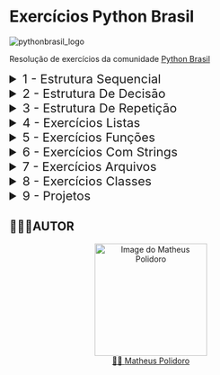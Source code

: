 # Exercícios Python Brasil 
![pythonbrasil_logo](https://github.com/MatheusLPolidoro/python_brasil/assets/89528428/7c43d52a-bf1a-4add-9b72-72962962a3f9)

Resolução de exercícios da comunidade [Python Brasil](https://wiki.python.org.br/ListaDeExercicios)

<details>
  <summary style="font-size:22px; cursor: pointer;">1 - Estrutura Sequencial</summary>

  | Enunciados   | Soluções          | Status|
  |:-------------|:------------------|:------|
  |[Ex. 01](https://github.com/MatheusLPolidoro/python_brasil/blob/main/1%20-%20EstruturaSequencial/01/exercicio.md)|[Ex. 01](https://github.com/MatheusLPolidoro/python_brasil/blob/main/1%20-%20EstruturaSequencial/01/__init__.py) | :heavy_check_mark:|
  |[Ex. 02](https://github.com/MatheusLPolidoro/python_brasil/blob/main/1%20-%20EstruturaSequencial/02/exercicio.md)|[Ex. 02](https://github.com/MatheusLPolidoro/python_brasil/blob/main/1%20-%20EstruturaSequencial/02/__init__.py) | :heavy_check_mark:|
  |[Ex. 03](https://github.com/MatheusLPolidoro/python_brasil/blob/main/1%20-%20EstruturaSequencial/03/exercicio.md)|[Ex. 03](https://github.com/MatheusLPolidoro/python_brasil/blob/main/1%20-%20EstruturaSequencial/03/__init__.py) | :heavy_check_mark:|
  |[Ex. 04](https://github.com/MatheusLPolidoro/python_brasil/blob/main/1%20-%20EstruturaSequencial/04/exercicio.md)|[Ex. 04](https://github.com/MatheusLPolidoro/python_brasil/blob/main/1%20-%20EstruturaSequencial/04/__init__.py) | :heavy_check_mark:|
  |[Ex. 05](https://github.com/MatheusLPolidoro/python_brasil/blob/main/1%20-%20EstruturaSequencial/05/exercicio.md)|[Ex. 05](https://github.com/MatheusLPolidoro/python_brasil/blob/main/1%20-%20EstruturaSequencial/05/__init__.py) | :heavy_check_mark:|
  |[Ex. 06](https://github.com/MatheusLPolidoro/python_brasil/blob/main/1%20-%20EstruturaSequencial/06/exercicio.md)|[Ex. 06](https://github.com/MatheusLPolidoro/python_brasil/blob/main/1%20-%20EstruturaSequencial/06/__init__.py) | :heavy_check_mark:|
  |[Ex. 07](https://github.com/MatheusLPolidoro/python_brasil/blob/main/1%20-%20EstruturaSequencial/07/exercicio.md)|[Ex. 07](https://github.com/MatheusLPolidoro/python_brasil/blob/main/1%20-%20EstruturaSequencial/07/__init__.py) | :heavy_check_mark:|
  |[Ex. 08](https://github.com/MatheusLPolidoro/python_brasil/blob/main/1%20-%20EstruturaSequencial/08/exercicio.md)|[Ex. 08](https://github.com/MatheusLPolidoro/python_brasil/blob/main/1%20-%20EstruturaSequencial/08/__init__.py) | :heavy_check_mark:|
  |[Ex. 09](https://github.com/MatheusLPolidoro/python_brasil/blob/main/1%20-%20EstruturaSequencial/09/exercicio.md)|[Ex. 09](https://github.com/MatheusLPolidoro/python_brasil/blob/main/1%20-%20EstruturaSequencial/09/__init__.py) | :heavy_check_mark:|
  |[Ex. 10](https://github.com/MatheusLPolidoro/python_brasil/blob/main/1%20-%20EstruturaSequencial/10/exercicio.md)|[Ex. 10](https://github.com/MatheusLPolidoro/python_brasil/blob/main/1%20-%20EstruturaSequencial/10/__init__.py) | :heavy_check_mark:| 
  |[Ex. 11](https://github.com/MatheusLPolidoro/python_brasil/blob/main/1%20-%20EstruturaSequencial/11/exercicio.md)|[Ex. 11](https://github.com/MatheusLPolidoro/python_brasil/blob/main/1%20-%20EstruturaSequencial/11/__init__.py) | :heavy_check_mark:| 
  |[Ex. 12](https://github.com/MatheusLPolidoro/python_brasil/blob/main/1%20-%20EstruturaSequencial/12/exercicio.md)|[Ex. 12](https://github.com/MatheusLPolidoro/python_brasil/blob/main/1%20-%20EstruturaSequencial/12/__init__.py) | :heavy_check_mark:| 
  |[Ex. 13](https://github.com/MatheusLPolidoro/python_brasil/blob/main/1%20-%20EstruturaSequencial/13/exercicio.md)|[Ex. 13](https://github.com/MatheusLPolidoro/python_brasil/blob/main/1%20-%20EstruturaSequencial/13/__init__.py) | :heavy_check_mark:| 
  |[Ex. 14](https://github.com/MatheusLPolidoro/python_brasil/blob/main/1%20-%20EstruturaSequencial/14/exercicio.md)|[Ex. 14](https://github.com/MatheusLPolidoro/python_brasil/blob/main/1%20-%20EstruturaSequencial/14/__init__.py) | :heavy_check_mark:| 
  |[Ex. 15](https://github.com/MatheusLPolidoro/python_brasil/blob/main/1%20-%20EstruturaSequencial/15/exercicio.md)|[Ex. 15](https://github.com/MatheusLPolidoro/python_brasil/blob/main/1%20-%20EstruturaSequencial/15/__init__.py) | :heavy_check_mark:| 
  |[Ex. 16](https://github.com/MatheusLPolidoro/python_brasil/blob/main/1%20-%20EstruturaSequencial/16/exercicio.md)|[Ex. 16](https://github.com/MatheusLPolidoro/python_brasil/blob/main/1%20-%20EstruturaSequencial/16/__init__.py) | :heavy_check_mark:| 
  |[Ex. 17](https://github.com/MatheusLPolidoro/python_brasil/blob/main/1%20-%20EstruturaSequencial/17/exercicio.md)|[Ex. 17](https://github.com/MatheusLPolidoro/python_brasil/blob/main/1%20-%20EstruturaSequencial/17/__init__.py) | :heavy_check_mark:| 
  |[Ex. 18](https://github.com/MatheusLPolidoro/python_brasil/blob/main/1%20-%20EstruturaSequencial/18/exercicio.md)|[Ex. 18](https://github.com/MatheusLPolidoro/python_brasil/blob/main/1%20-%20EstruturaSequencial/18/__init__.py) | :heavy_check_mark:| 

</details>

<details>
  <summary style="font-size:22px; cursor: pointer;">2 - Estrutura De Decisão</summary>

  
  | Enunciados   | Soluções          | Status|
  |:-------------|:------------------|:------|
  |[Ex. 01](https://github.com/MatheusLPolidoro/python_brasil/blob/main/2%20-%20EstruturaDeDecisao/01/exercicio.md)|[Ex. 01](https://github.com/MatheusLPolidoro/python_brasil/blob/main/2%20-%20EstruturaDeDecisao/01/__init__.py) | :heavy_check_mark:|
  |[Ex. 02](https://github.com/MatheusLPolidoro/python_brasil/blob/main/2%20-%20EstruturaDeDecisao/02/exercicio.md)|[Ex. 02](https://github.com/MatheusLPolidoro/python_brasil/blob/main/2%20-%20EstruturaDeDecisao/02/__init__.py) | :heavy_check_mark:|
  |[Ex. 03](https://github.com/MatheusLPolidoro/python_brasil/blob/main/2%20-%20EstruturaDeDecisao/03/exercicio.md)|[Ex. 03](https://github.com/MatheusLPolidoro/python_brasil/blob/main/2%20-%20EstruturaDeDecisao/03/__init__.py) | :heavy_check_mark:|
  |[Ex. 04](https://github.com/MatheusLPolidoro/python_brasil/blob/main/2%20-%20EstruturaDeDecisao/04/exercicio.md)|[Ex. 04](https://github.com/MatheusLPolidoro/python_brasil/blob/main/2%20-%20EstruturaDeDecisao/04/__init__.py) | :heavy_check_mark:|
  |[Ex. 05](https://github.com/MatheusLPolidoro/python_brasil/blob/main/2%20-%20EstruturaDeDecisao/05/exercicio.md)|[Ex. 05](https://github.com/MatheusLPolidoro/python_brasil/blob/main/2%20-%20EstruturaDeDecisao/05/__init__.py) | :heavy_check_mark:|
  |[Ex. 06](https://github.com/MatheusLPolidoro/python_brasil/blob/main/2%20-%20EstruturaDeDecisao/06/exercicio.md)|[Ex. 06](https://github.com/MatheusLPolidoro/python_brasil/blob/main/2%20-%20EstruturaDeDecisao/06/__init__.py) | :heavy_check_mark:|
  |[Ex. 07](https://github.com/MatheusLPolidoro/python_brasil/blob/main/2%20-%20EstruturaDeDecisao/07/exercicio.md)|[Ex. 07](https://github.com/MatheusLPolidoro/python_brasil/blob/main/2%20-%20EstruturaDeDecisao/07/__init__.py) | :heavy_check_mark:|
  |[Ex. 08](https://github.com/MatheusLPolidoro/python_brasil/blob/main/2%20-%20EstruturaDeDecisao/08/exercicio.md)|[Ex. 08](https://github.com/MatheusLPolidoro/python_brasil/blob/main/2%20-%20EstruturaDeDecisao/08/__init__.py) | :heavy_check_mark:|
  |[Ex. 09](https://github.com/MatheusLPolidoro/python_brasil/blob/main/2%20-%20EstruturaDeDecisao/09/exercicio.md)|[Ex. 09](https://github.com/MatheusLPolidoro/python_brasil/blob/main/2%20-%20EstruturaDeDecisao/09/__init__.py) | :heavy_check_mark:|
  |[Ex. 10](https://github.com/MatheusLPolidoro/python_brasil/blob/main/2%20-%20EstruturaDeDecisao/10/exercicio.md)|[Ex. 10](https://github.com/MatheusLPolidoro/python_brasil/blob/main/2%20-%20EstruturaDeDecisao/10/__init__.py) | :heavy_check_mark:| 
  |[Ex. 11](https://github.com/MatheusLPolidoro/python_brasil/blob/main/2%20-%20EstruturaDeDecisao/11/exercicio.md)|[Ex. 11](https://github.com/MatheusLPolidoro/python_brasil/blob/main/2%20-%20EstruturaDeDecisao/11/__init__.py) | :heavy_check_mark:| 
  |[Ex. 12](https://github.com/MatheusLPolidoro/python_brasil/blob/main/2%20-%20EstruturaDeDecisao/12/exercicio.md)|[Ex. 12](https://github.com/MatheusLPolidoro/python_brasil/blob/main/2%20-%20EstruturaDeDecisao/12/__init__.py) | :heavy_check_mark:| 
  |[Ex. 13](https://github.com/MatheusLPolidoro/python_brasil/blob/main/2%20-%20EstruturaDeDecisao/13/exercicio.md)|[Ex. 13](https://github.com/MatheusLPolidoro/python_brasil/blob/main/2%20-%20EstruturaDeDecisao/13/__init__.py) | | 
  |[Ex. 14](https://github.com/MatheusLPolidoro/python_brasil/blob/main/2%20-%20EstruturaDeDecisao/14/exercicio.md)|[Ex. 14](https://github.com/MatheusLPolidoro/python_brasil/blob/main/2%20-%20EstruturaDeDecisao/14/__init__.py) | | 
  |[Ex. 15](https://github.com/MatheusLPolidoro/python_brasil/blob/main/2%20-%20EstruturaDeDecisao/15/exercicio.md)|[Ex. 15](https://github.com/MatheusLPolidoro/python_brasil/blob/main/2%20-%20EstruturaDeDecisao/15/__init__.py) | | 
  |[Ex. 16](https://github.com/MatheusLPolidoro/python_brasil/blob/main/2%20-%20EstruturaDeDecisao/16/exercicio.md)|[Ex. 16](https://github.com/MatheusLPolidoro/python_brasil/blob/main/2%20-%20EstruturaDeDecisao/16/__init__.py) | | 
  |[Ex. 17](https://github.com/MatheusLPolidoro/python_brasil/blob/main/2%20-%20EstruturaDeDecisao/17/exercicio.md)|[Ex. 17](https://github.com/MatheusLPolidoro/python_brasil/blob/main/2%20-%20EstruturaDeDecisao/17/__init__.py) | | 
  |[Ex. 18](https://github.com/MatheusLPolidoro/python_brasil/blob/main/2%20-%20EstruturaDeDecisao/18/exercicio.md)|[Ex. 18](https://github.com/MatheusLPolidoro/python_brasil/blob/main/2%20-%20EstruturaDeDecisao/18/__init__.py) | | 
  |[Ex. 19](https://github.com/MatheusLPolidoro/python_brasil/blob/main/2%20-%20EstruturaDeDecisao/19/exercicio.md)|[Ex. 19](https://github.com/MatheusLPolidoro/python_brasil/blob/main/2%20-%20EstruturaDeDecisao/19/__init__.py) | | 
  |[Ex. 20](https://github.com/MatheusLPolidoro/python_brasil/blob/main/2%20-%20EstruturaDeDecisao/20/exercicio.md)|[Ex. 20](https://github.com/MatheusLPolidoro/python_brasil/blob/main/2%20-%20EstruturaDeDecisao/20/__init__.py) | | 
  |[Ex. 21](https://github.com/MatheusLPolidoro/python_brasil/blob/main/2%20-%20EstruturaDeDecisao/21/exercicio.md)|[Ex. 21](https://github.com/MatheusLPolidoro/python_brasil/blob/main/2%20-%20EstruturaDeDecisao/21/__init__.py) | | 
  |[Ex. 22](https://github.com/MatheusLPolidoro/python_brasil/blob/main/2%20-%20EstruturaDeDecisao/22/exercicio.md)|[Ex. 22](https://github.com/MatheusLPolidoro/python_brasil/blob/main/2%20-%20EstruturaDeDecisao/22/__init__.py) | | 
  |[Ex. 23](https://github.com/MatheusLPolidoro/python_brasil/blob/main/2%20-%20EstruturaDeDecisao/23/exercicio.md)|[Ex. 23](https://github.com/MatheusLPolidoro/python_brasil/blob/main/2%20-%20EstruturaDeDecisao/23/__init__.py) | | 
  |[Ex. 24](https://github.com/MatheusLPolidoro/python_brasil/blob/main/2%20-%20EstruturaDeDecisao/24/exercicio.md)|[Ex. 24](https://github.com/MatheusLPolidoro/python_brasil/blob/main/2%20-%20EstruturaDeDecisao/24/__init__.py) | | 
  |[Ex. 25](https://github.com/MatheusLPolidoro/python_brasil/blob/main/2%20-%20EstruturaDeDecisao/25/exercicio.md)|[Ex. 25](https://github.com/MatheusLPolidoro/python_brasil/blob/main/2%20-%20EstruturaDeDecisao/25/__init__.py) | | 
  |[Ex. 26](https://github.com/MatheusLPolidoro/python_brasil/blob/main/2%20-%20EstruturaDeDecisao/26/exercicio.md)|[Ex. 26](https://github.com/MatheusLPolidoro/python_brasil/blob/main/2%20-%20EstruturaDeDecisao/26/__init__.py) | | 
  |[Ex. 27](https://github.com/MatheusLPolidoro/python_brasil/blob/main/2%20-%20EstruturaDeDecisao/27/exercicio.md)|[Ex. 27](https://github.com/MatheusLPolidoro/python_brasil/blob/main/2%20-%20EstruturaDeDecisao/27/__init__.py) | | 
  |[Ex. 28](https://github.com/MatheusLPolidoro/python_brasil/blob/main/2%20-%20EstruturaDeDecisao/28/exercicio.md)|[Ex. 28](https://github.com/MatheusLPolidoro/python_brasil/blob/main/2%20-%20EstruturaDeDecisao/28/__init__.py) | | 

</details>

<details>
  <summary style="font-size:22px; cursor: pointer;">3 - Estrutura De Repetição</summary>

  
  | Enunciados   | Soluções          | Status|
  |:-------------|:------------------|:------|
  |[Ex. 01](https://github.com/MatheusLPolidoro/python_brasil/blob/main/3%20-%20EstruturaDeRepeticao/01/exercicio.md)|[Ex. 01](https://github.com/MatheusLPolidoro/python_brasil/blob/main/3%20-%20EstruturaDeRepeticao/01/__init__.py) | |
  |[Ex. 02](https://github.com/MatheusLPolidoro/python_brasil/blob/main/3%20-%20EstruturaDeRepeticao/02/exercicio.md)|[Ex. 02](https://github.com/MatheusLPolidoro/python_brasil/blob/main/3%20-%20EstruturaDeRepeticao/02/__init__.py) | |
  |[Ex. 03](https://github.com/MatheusLPolidoro/python_brasil/blob/main/3%20-%20EstruturaDeRepeticao/03/exercicio.md)|[Ex. 03](https://github.com/MatheusLPolidoro/python_brasil/blob/main/3%20-%20EstruturaDeRepeticao/03/__init__.py) | |
  |[Ex. 04](https://github.com/MatheusLPolidoro/python_brasil/blob/main/3%20-%20EstruturaDeRepeticao/04/exercicio.md)|[Ex. 04](https://github.com/MatheusLPolidoro/python_brasil/blob/main/3%20-%20EstruturaDeRepeticao/04/__init__.py) | |
  |[Ex. 05](https://github.com/MatheusLPolidoro/python_brasil/blob/main/3%20-%20EstruturaDeRepeticao/05/exercicio.md)|[Ex. 05](https://github.com/MatheusLPolidoro/python_brasil/blob/main/3%20-%20EstruturaDeRepeticao/05/__init__.py) | |
  |[Ex. 06](https://github.com/MatheusLPolidoro/python_brasil/blob/main/3%20-%20EstruturaDeRepeticao/06/exercicio.md)|[Ex. 06](https://github.com/MatheusLPolidoro/python_brasil/blob/main/3%20-%20EstruturaDeRepeticao/06/__init__.py) | |
  |[Ex. 07](https://github.com/MatheusLPolidoro/python_brasil/blob/main/3%20-%20EstruturaDeRepeticao/07/exercicio.md)|[Ex. 07](https://github.com/MatheusLPolidoro/python_brasil/blob/main/3%20-%20EstruturaDeRepeticao/07/__init__.py) | |
  |[Ex. 08](https://github.com/MatheusLPolidoro/python_brasil/blob/main/3%20-%20EstruturaDeRepeticao/08/exercicio.md)|[Ex. 08](https://github.com/MatheusLPolidoro/python_brasil/blob/main/3%20-%20EstruturaDeRepeticao/08/__init__.py) | |
  |[Ex. 09](https://github.com/MatheusLPolidoro/python_brasil/blob/main/3%20-%20EstruturaDeRepeticao/09/exercicio.md)|[Ex. 09](https://github.com/MatheusLPolidoro/python_brasil/blob/main/3%20-%20EstruturaDeRepeticao/09/__init__.py) | |
  |[Ex. 10](https://github.com/MatheusLPolidoro/python_brasil/blob/main/3%20-%20EstruturaDeRepeticao/10/exercicio.md)|[Ex. 10](https://github.com/MatheusLPolidoro/python_brasil/blob/main/3%20-%20EstruturaDeRepeticao/10/__init__.py) | | 
  |[Ex. 11](https://github.com/MatheusLPolidoro/python_brasil/blob/main/3%20-%20EstruturaDeRepeticao/11/exercicio.md)|[Ex. 11](https://github.com/MatheusLPolidoro/python_brasil/blob/main/3%20-%20EstruturaDeRepeticao/11/__init__.py) | | 
  |[Ex. 12](https://github.com/MatheusLPolidoro/python_brasil/blob/main/3%20-%20EstruturaDeRepeticao/12/exercicio.md)|[Ex. 12](https://github.com/MatheusLPolidoro/python_brasil/blob/main/3%20-%20EstruturaDeRepeticao/12/__init__.py) | | 
  |[Ex. 13](https://github.com/MatheusLPolidoro/python_brasil/blob/main/3%20-%20EstruturaDeRepeticao/13/exercicio.md)|[Ex. 13](https://github.com/MatheusLPolidoro/python_brasil/blob/main/3%20-%20EstruturaDeRepeticao/13/__init__.py) | | 
  |[Ex. 14](https://github.com/MatheusLPolidoro/python_brasil/blob/main/3%20-%20EstruturaDeRepeticao/14/exercicio.md)|[Ex. 14](https://github.com/MatheusLPolidoro/python_brasil/blob/main/3%20-%20EstruturaDeRepeticao/14/__init__.py) | | 
  |[Ex. 15](https://github.com/MatheusLPolidoro/python_brasil/blob/main/3%20-%20EstruturaDeRepeticao/15/exercicio.md)|[Ex. 15](https://github.com/MatheusLPolidoro/python_brasil/blob/main/3%20-%20EstruturaDeRepeticao/15/__init__.py) | | 
  |[Ex. 16](https://github.com/MatheusLPolidoro/python_brasil/blob/main/3%20-%20EstruturaDeRepeticao/16/exercicio.md)|[Ex. 16](https://github.com/MatheusLPolidoro/python_brasil/blob/main/3%20-%20EstruturaDeRepeticao/16/__init__.py) | | 
  |[Ex. 17](https://github.com/MatheusLPolidoro/python_brasil/blob/main/3%20-%20EstruturaDeRepeticao/17/exercicio.md)|[Ex. 17](https://github.com/MatheusLPolidoro/python_brasil/blob/main/3%20-%20EstruturaDeRepeticao/17/__init__.py) | | 
  |[Ex. 18](https://github.com/MatheusLPolidoro/python_brasil/blob/main/3%20-%20EstruturaDeRepeticao/18/exercicio.md)|[Ex. 18](https://github.com/MatheusLPolidoro/python_brasil/blob/main/3%20-%20EstruturaDeRepeticao/18/__init__.py) | | 
  |[Ex. 19](https://github.com/MatheusLPolidoro/python_brasil/blob/main/3%20-%20EstruturaDeRepeticao/19/exercicio.md)|[Ex. 19](https://github.com/MatheusLPolidoro/python_brasil/blob/main/3%20-%20EstruturaDeRepeticao/19/__init__.py) | | 
  |[Ex. 20](https://github.com/MatheusLPolidoro/python_brasil/blob/main/3%20-%20EstruturaDeRepeticao/20/exercicio.md)|[Ex. 20](https://github.com/MatheusLPolidoro/python_brasil/blob/main/3%20-%20EstruturaDeRepeticao/20/__init__.py) | | 
  |[Ex. 21](https://github.com/MatheusLPolidoro/python_brasil/blob/main/3%20-%20EstruturaDeRepeticao/21/exercicio.md)|[Ex. 21](https://github.com/MatheusLPolidoro/python_brasil/blob/main/3%20-%20EstruturaDeRepeticao/21/__init__.py) | | 
  |[Ex. 22](https://github.com/MatheusLPolidoro/python_brasil/blob/main/3%20-%20EstruturaDeRepeticao/22/exercicio.md)|[Ex. 22](https://github.com/MatheusLPolidoro/python_brasil/blob/main/3%20-%20EstruturaDeRepeticao/22/__init__.py) | | 
  |[Ex. 23](https://github.com/MatheusLPolidoro/python_brasil/blob/main/3%20-%20EstruturaDeRepeticao/23/exercicio.md)|[Ex. 23](https://github.com/MatheusLPolidoro/python_brasil/blob/main/3%20-%20EstruturaDeRepeticao/23/__init__.py) | | 
  |[Ex. 24](https://github.com/MatheusLPolidoro/python_brasil/blob/main/3%20-%20EstruturaDeRepeticao/24/exercicio.md)|[Ex. 24](https://github.com/MatheusLPolidoro/python_brasil/blob/main/3%20-%20EstruturaDeRepeticao/24/__init__.py) | | 
  |[Ex. 25](https://github.com/MatheusLPolidoro/python_brasil/blob/main/3%20-%20EstruturaDeRepeticao/25/exercicio.md)|[Ex. 25](https://github.com/MatheusLPolidoro/python_brasil/blob/main/3%20-%20EstruturaDeRepeticao/25/__init__.py) | | 
  |[Ex. 26](https://github.com/MatheusLPolidoro/python_brasil/blob/main/3%20-%20EstruturaDeRepeticao/26/exercicio.md)|[Ex. 26](https://github.com/MatheusLPolidoro/python_brasil/blob/main/3%20-%20EstruturaDeRepeticao/26/__init__.py) | | 
  |[Ex. 27](https://github.com/MatheusLPolidoro/python_brasil/blob/main/3%20-%20EstruturaDeRepeticao/27/exercicio.md)|[Ex. 27](https://github.com/MatheusLPolidoro/python_brasil/blob/main/3%20-%20EstruturaDeRepeticao/27/__init__.py) | | 
  |[Ex. 28](https://github.com/MatheusLPolidoro/python_brasil/blob/main/3%20-%20EstruturaDeRepeticao/28/exercicio.md)|[Ex. 28](https://github.com/MatheusLPolidoro/python_brasil/blob/main/3%20-%20EstruturaDeRepeticao/28/__init__.py) | | 
  |[Ex. 30](https://github.com/MatheusLPolidoro/python_brasil/blob/main/3%20-%20EstruturaDeRepeticao/30/exercicio.md)|[Ex. 30](https://github.com/MatheusLPolidoro/python_brasil/blob/main/3%20-%20EstruturaDeRepeticao/30/__init__.py) | | 
  |[Ex. 31](https://github.com/MatheusLPolidoro/python_brasil/blob/main/3%20-%20EstruturaDeRepeticao/31/exercicio.md)|[Ex. 31](https://github.com/MatheusLPolidoro/python_brasil/blob/main/3%20-%20EstruturaDeRepeticao/31/__init__.py) | | 
  |[Ex. 32](https://github.com/MatheusLPolidoro/python_brasil/blob/main/3%20-%20EstruturaDeRepeticao/32/exercicio.md)|[Ex. 32](https://github.com/MatheusLPolidoro/python_brasil/blob/main/3%20-%20EstruturaDeRepeticao/32/__init__.py) | |
  |[Ex. 33](https://github.com/MatheusLPolidoro/python_brasil/blob/main/3%20-%20EstruturaDeRepeticao/33/exercicio.md)|[Ex. 33](https://github.com/MatheusLPolidoro/python_brasil/blob/main/3%20-%20EstruturaDeRepeticao/33/__init__.py) | |
  |[Ex. 34](https://github.com/MatheusLPolidoro/python_brasil/blob/main/3%20-%20EstruturaDeRepeticao/34/exercicio.md)|[Ex. 34](https://github.com/MatheusLPolidoro/python_brasil/blob/main/3%20-%20EstruturaDeRepeticao/34/__init__.py) | |
  |[Ex. 35](https://github.com/MatheusLPolidoro/python_brasil/blob/main/3%20-%20EstruturaDeRepeticao/35/exercicio.md)|[Ex. 35](https://github.com/MatheusLPolidoro/python_brasil/blob/main/3%20-%20EstruturaDeRepeticao/35/__init__.py) | |
  |[Ex. 36](https://github.com/MatheusLPolidoro/python_brasil/blob/main/3%20-%20EstruturaDeRepeticao/36/exercicio.md)|[Ex. 36](https://github.com/MatheusLPolidoro/python_brasil/blob/main/3%20-%20EstruturaDeRepeticao/36/__init__.py) | |
  |[Ex. 37](https://github.com/MatheusLPolidoro/python_brasil/blob/main/3%20-%20EstruturaDeRepeticao/37/exercicio.md)|[Ex. 37](https://github.com/MatheusLPolidoro/python_brasil/blob/main/3%20-%20EstruturaDeRepeticao/37/__init__.py) | |
  |[Ex. 38](https://github.com/MatheusLPolidoro/python_brasil/blob/main/3%20-%20EstruturaDeRepeticao/38/exercicio.md)|[Ex. 38](https://github.com/MatheusLPolidoro/python_brasil/blob/main/3%20-%20EstruturaDeRepeticao/38/__init__.py) | |
  |[Ex. 39](https://github.com/MatheusLPolidoro/python_brasil/blob/main/3%20-%20EstruturaDeRepeticao/39/exercicio.md)|[Ex. 39](https://github.com/MatheusLPolidoro/python_brasil/blob/main/3%20-%20EstruturaDeRepeticao/39/__init__.py) | |
  |[Ex. 40](https://github.com/MatheusLPolidoro/python_brasil/blob/main/3%20-%20EstruturaDeRepeticao/40/exercicio.md)|[Ex. 40](https://github.com/MatheusLPolidoro/python_brasil/blob/main/3%20-%20EstruturaDeRepeticao/40/__init__.py) | | 
  |[Ex. 41](https://github.com/MatheusLPolidoro/python_brasil/blob/main/3%20-%20EstruturaDeRepeticao/41/exercicio.md)|[Ex. 41](https://github.com/MatheusLPolidoro/python_brasil/blob/main/3%20-%20EstruturaDeRepeticao/41/__init__.py) | | 
  |[Ex. 42](https://github.com/MatheusLPolidoro/python_brasil/blob/main/3%20-%20EstruturaDeRepeticao/42/exercicio.md)|[Ex. 42](https://github.com/MatheusLPolidoro/python_brasil/blob/main/3%20-%20EstruturaDeRepeticao/42/__init__.py) | | 
  |[Ex. 44](https://github.com/MatheusLPolidoro/python_brasil/blob/main/3%20-%20EstruturaDeRepeticao/44/exercicio.md)|[Ex. 44](https://github.com/MatheusLPolidoro/python_brasil/blob/main/3%20-%20EstruturaDeRepeticao/44/__init__.py) | | 
  |[Ex. 45](https://github.com/MatheusLPolidoro/python_brasil/blob/main/3%20-%20EstruturaDeRepeticao/45/exercicio.md)|[Ex. 45](https://github.com/MatheusLPolidoro/python_brasil/blob/main/3%20-%20EstruturaDeRepeticao/45/__init__.py) | | 
  |[Ex. 46](https://github.com/MatheusLPolidoro/python_brasil/blob/main/3%20-%20EstruturaDeRepeticao/46/exercicio.md)|[Ex. 46](https://github.com/MatheusLPolidoro/python_brasil/blob/main/3%20-%20EstruturaDeRepeticao/46/__init__.py) | | 
  |[Ex. 47](https://github.com/MatheusLPolidoro/python_brasil/blob/main/3%20-%20EstruturaDeRepeticao/47/exercicio.md)|[Ex. 47](https://github.com/MatheusLPolidoro/python_brasil/blob/main/3%20-%20EstruturaDeRepeticao/47/__init__.py) | | 
  |[Ex. 48](https://github.com/MatheusLPolidoro/python_brasil/blob/main/3%20-%20EstruturaDeRepeticao/48/exercicio.md)|[Ex. 48](https://github.com/MatheusLPolidoro/python_brasil/blob/main/3%20-%20EstruturaDeRepeticao/48/__init__.py) | | 
  |[Ex. 49](https://github.com/MatheusLPolidoro/python_brasil/blob/main/3%20-%20EstruturaDeRepeticao/49/exercicio.md)|[Ex. 49](https://github.com/MatheusLPolidoro/python_brasil/blob/main/3%20-%20EstruturaDeRepeticao/49/__init__.py) | | 
  |[Ex. 50](https://github.com/MatheusLPolidoro/python_brasil/blob/main/3%20-%20EstruturaDeRepeticao/50/exercicio.md)|[Ex. 50](https://github.com/MatheusLPolidoro/python_brasil/blob/main/3%20-%20EstruturaDeRepeticao/50/__init__.py) | | 
  |[Ex. 51](https://github.com/MatheusLPolidoro/python_brasil/blob/main/3%20-%20EstruturaDeRepeticao/51/exercicio.md)|[Ex. 51](https://github.com/MatheusLPolidoro/python_brasil/blob/main/3%20-%20EstruturaDeRepeticao/51/__init__.py) | | 
</details>


<details>
  <summary style="font-size:22px; cursor: pointer;">4 - Exercícios Listas</summary>

  
  | Enunciados   | Soluções          | Status|
  |:-------------|:------------------|:------|
  |[Ex. 01](https://github.com/MatheusLPolidoro/python_brasil/blob/main/4%20-%20ExerciciosListas/01/exercicio.md)|[Ex. 01](https://github.com/MatheusLPolidoro/python_brasil/blob/main/4%20-%20ExerciciosListas/01/__init__.py) | |
  |[Ex. 02](https://github.com/MatheusLPolidoro/python_brasil/blob/main/4%20-%20ExerciciosListas/02/exercicio.md)|[Ex. 02](https://github.com/MatheusLPolidoro/python_brasil/blob/main/4%20-%20ExerciciosListas/02/__init__.py) | |
  |[Ex. 03](https://github.com/MatheusLPolidoro/python_brasil/blob/main/4%20-%20ExerciciosListas/03/exercicio.md)|[Ex. 03](https://github.com/MatheusLPolidoro/python_brasil/blob/main/4%20-%20ExerciciosListas/03/__init__.py) | |
  |[Ex. 04](https://github.com/MatheusLPolidoro/python_brasil/blob/main/4%20-%20ExerciciosListas/04/exercicio.md)|[Ex. 04](https://github.com/MatheusLPolidoro/python_brasil/blob/main/4%20-%20ExerciciosListas/04/__init__.py) | |
  |[Ex. 05](https://github.com/MatheusLPolidoro/python_brasil/blob/main/4%20-%20ExerciciosListas/05/exercicio.md)|[Ex. 05](https://github.com/MatheusLPolidoro/python_brasil/blob/main/4%20-%20ExerciciosListas/05/__init__.py) | |
  |[Ex. 06](https://github.com/MatheusLPolidoro/python_brasil/blob/main/4%20-%20ExerciciosListas/06/exercicio.md)|[Ex. 06](https://github.com/MatheusLPolidoro/python_brasil/blob/main/4%20-%20ExerciciosListas/06/__init__.py) | |
  |[Ex. 07](https://github.com/MatheusLPolidoro/python_brasil/blob/main/4%20-%20ExerciciosListas/07/exercicio.md)|[Ex. 07](https://github.com/MatheusLPolidoro/python_brasil/blob/main/4%20-%20ExerciciosListas/07/__init__.py) | |
  |[Ex. 08](https://github.com/MatheusLPolidoro/python_brasil/blob/main/4%20-%20ExerciciosListas/08/exercicio.md)|[Ex. 08](https://github.com/MatheusLPolidoro/python_brasil/blob/main/4%20-%20ExerciciosListas/08/__init__.py) | |
  |[Ex. 09](https://github.com/MatheusLPolidoro/python_brasil/blob/main/4%20-%20ExerciciosListas/09/exercicio.md)|[Ex. 09](https://github.com/MatheusLPolidoro/python_brasil/blob/main/4%20-%20ExerciciosListas/09/__init__.py) | |
  |[Ex. 10](https://github.com/MatheusLPolidoro/python_brasil/blob/main/4%20-%20ExerciciosListas/10/exercicio.md)|[Ex. 10](https://github.com/MatheusLPolidoro/python_brasil/blob/main/4%20-%20ExerciciosListas/10/__init__.py) | | 
  |[Ex. 11](https://github.com/MatheusLPolidoro/python_brasil/blob/main/4%20-%20ExerciciosListas/11/exercicio.md)|[Ex. 11](https://github.com/MatheusLPolidoro/python_brasil/blob/main/4%20-%20ExerciciosListas/11/__init__.py) | | 
  |[Ex. 12](https://github.com/MatheusLPolidoro/python_brasil/blob/main/4%20-%20ExerciciosListas/12/exercicio.md)|[Ex. 12](https://github.com/MatheusLPolidoro/python_brasil/blob/main/4%20-%20ExerciciosListas/12/__init__.py) | | 
  |[Ex. 13](https://github.com/MatheusLPolidoro/python_brasil/blob/main/4%20-%20ExerciciosListas/13/exercicio.md)|[Ex. 13](https://github.com/MatheusLPolidoro/python_brasil/blob/main/4%20-%20ExerciciosListas/13/__init__.py) | | 
  |[Ex. 14](https://github.com/MatheusLPolidoro/python_brasil/blob/main/4%20-%20ExerciciosListas/14/exercicio.md)|[Ex. 14](https://github.com/MatheusLPolidoro/python_brasil/blob/main/4%20-%20ExerciciosListas/14/__init__.py) | | 
  |[Ex. 15](https://github.com/MatheusLPolidoro/python_brasil/blob/main/4%20-%20ExerciciosListas/15/exercicio.md)|[Ex. 15](https://github.com/MatheusLPolidoro/python_brasil/blob/main/4%20-%20ExerciciosListas/15/__init__.py) | | 
  |[Ex. 16](https://github.com/MatheusLPolidoro/python_brasil/blob/main/4%20-%20ExerciciosListas/16/exercicio.md)|[Ex. 16](https://github.com/MatheusLPolidoro/python_brasil/blob/main/4%20-%20ExerciciosListas/16/__init__.py) | | 
  |[Ex. 17](https://github.com/MatheusLPolidoro/python_brasil/blob/main/4%20-%20ExerciciosListas/17/exercicio.md)|[Ex. 17](https://github.com/MatheusLPolidoro/python_brasil/blob/main/4%20-%20ExerciciosListas/17/__init__.py) | | 
  |[Ex. 18](https://github.com/MatheusLPolidoro/python_brasil/blob/main/4%20-%20ExerciciosListas/18/exercicio.md)|[Ex. 18](https://github.com/MatheusLPolidoro/python_brasil/blob/main/4%20-%20ExerciciosListas/18/__init__.py) | | 
  |[Ex. 19](https://github.com/MatheusLPolidoro/python_brasil/blob/main/4%20-%20ExerciciosListas/19/exercicio.md)|[Ex. 19](https://github.com/MatheusLPolidoro/python_brasil/blob/main/4%20-%20ExerciciosListas/19/__init__.py) | | 
  |[Ex. 20](https://github.com/MatheusLPolidoro/python_brasil/blob/main/4%20-%20ExerciciosListas/20/exercicio.md)|[Ex. 20](https://github.com/MatheusLPolidoro/python_brasil/blob/main/4%20-%20ExerciciosListas/20/__init__.py) | | 
  |[Ex. 21](https://github.com/MatheusLPolidoro/python_brasil/blob/main/4%20-%20ExerciciosListas/21/exercicio.md)|[Ex. 21](https://github.com/MatheusLPolidoro/python_brasil/blob/main/4%20-%20ExerciciosListas/21/__init__.py) | | 
  |[Ex. 22](https://github.com/MatheusLPolidoro/python_brasil/blob/main/4%20-%20ExerciciosListas/22/exercicio.md)|[Ex. 22](https://github.com/MatheusLPolidoro/python_brasil/blob/main/4%20-%20ExerciciosListas/22/__init__.py) | | 
  |[Ex. 23](https://github.com/MatheusLPolidoro/python_brasil/blob/main/4%20-%20ExerciciosListas/23/exercicio.md)|[Ex. 23](https://github.com/MatheusLPolidoro/python_brasil/blob/main/4%20-%20ExerciciosListas/23/__init__.py) | | 
  |[Ex. 24](https://github.com/MatheusLPolidoro/python_brasil/blob/main/4%20-%20ExerciciosListas/24/exercicio.md)|[Ex. 24](https://github.com/MatheusLPolidoro/python_brasil/blob/main/4%20-%20ExerciciosListas/24/__init__.py) | | 
</details>

<details>
  <summary style="font-size:22px; cursor: pointer;">5 - Exercícios Funções</summary>

  
  | Enunciados   | Soluções          | Status|
  |:-------------|:------------------|:------|
  |[Ex. 01](https://github.com/MatheusLPolidoro/python_brasil/blob/main/5%20-%20ExerciciosFuncoes/01/exercicio.md)|[Ex. 01](https://github.com/MatheusLPolidoro/python_brasil/blob/main/5%20-%20ExerciciosFuncoes/01/__init__.py) | |
  |[Ex. 02](https://github.com/MatheusLPolidoro/python_brasil/blob/main/5%20-%20ExerciciosFuncoes/02/exercicio.md)|[Ex. 02](https://github.com/MatheusLPolidoro/python_brasil/blob/main/5%20-%20ExerciciosFuncoes/02/__init__.py) | |
  |[Ex. 03](https://github.com/MatheusLPolidoro/python_brasil/blob/main/5%20-%20ExerciciosFuncoes/03/exercicio.md)|[Ex. 03](https://github.com/MatheusLPolidoro/python_brasil/blob/main/5%20-%20ExerciciosFuncoes/03/__init__.py) | |
  |[Ex. 04](https://github.com/MatheusLPolidoro/python_brasil/blob/main/5%20-%20ExerciciosFuncoes/04/exercicio.md)|[Ex. 04](https://github.com/MatheusLPolidoro/python_brasil/blob/main/5%20-%20ExerciciosFuncoes/04/__init__.py) | |
  |[Ex. 05](https://github.com/MatheusLPolidoro/python_brasil/blob/main/5%20-%20ExerciciosFuncoes/05/exercicio.md)|[Ex. 05](https://github.com/MatheusLPolidoro/python_brasil/blob/main/5%20-%20ExerciciosFuncoes/05/__init__.py) | |
  |[Ex. 06](https://github.com/MatheusLPolidoro/python_brasil/blob/main/5%20-%20ExerciciosFuncoes/06/exercicio.md)|[Ex. 06](https://github.com/MatheusLPolidoro/python_brasil/blob/main/5%20-%20ExerciciosFuncoes/06/__init__.py) | |
  |[Ex. 07](https://github.com/MatheusLPolidoro/python_brasil/blob/main/5%20-%20ExerciciosFuncoes/07/exercicio.md)|[Ex. 07](https://github.com/MatheusLPolidoro/python_brasil/blob/main/5%20-%20ExerciciosFuncoes/07/__init__.py) | |
  |[Ex. 08](https://github.com/MatheusLPolidoro/python_brasil/blob/main/5%20-%20ExerciciosFuncoes/08/exercicio.md)|[Ex. 08](https://github.com/MatheusLPolidoro/python_brasil/blob/main/5%20-%20ExerciciosFuncoes/08/__init__.py) | |
  |[Ex. 09](https://github.com/MatheusLPolidoro/python_brasil/blob/main/5%20-%20ExerciciosFuncoes/09/exercicio.md)|[Ex. 09](https://github.com/MatheusLPolidoro/python_brasil/blob/main/5%20-%20ExerciciosFuncoes/09/__init__.py) | |
  |[Ex. 10](https://github.com/MatheusLPolidoro/python_brasil/blob/main/5%20-%20ExerciciosFuncoes/10/exercicio.md)|[Ex. 10](https://github.com/MatheusLPolidoro/python_brasil/blob/main/5%20-%20ExerciciosFuncoes/10/__init__.py) | | 
  |[Ex. 11](https://github.com/MatheusLPolidoro/python_brasil/blob/main/5%20-%20ExerciciosFuncoes/11/exercicio.md)|[Ex. 11](https://github.com/MatheusLPolidoro/python_brasil/blob/main/5%20-%20ExerciciosFuncoes/11/__init__.py) | | 
  |[Ex. 12](https://github.com/MatheusLPolidoro/python_brasil/blob/main/5%20-%20ExerciciosFuncoes/12/exercicio.md)|[Ex. 12](https://github.com/MatheusLPolidoro/python_brasil/blob/main/5%20-%20ExerciciosFuncoes/12/__init__.py) | | 
  |[Ex. 13](https://github.com/MatheusLPolidoro/python_brasil/blob/main/5%20-%20ExerciciosFuncoes/13/exercicio.md)|[Ex. 13](https://github.com/MatheusLPolidoro/python_brasil/blob/main/5%20-%20ExerciciosFuncoes/13/__init__.py) | | 
  |[Ex. 14](https://github.com/MatheusLPolidoro/python_brasil/blob/main/5%20-%20ExerciciosFuncoes/14/exercicio.md)|[Ex. 14](https://github.com/MatheusLPolidoro/python_brasil/blob/main/5%20-%20ExerciciosFuncoes/14/__init__.py) | | 
</details>

<details>
  <summary style="font-size:22px; cursor: pointer;">6 - Exercícios Com Strings</summary>

  
  | Enunciados   | Soluções          | Status|
  |:-------------|:------------------|:------|
  |[Ex. 01](https://github.com/MatheusLPolidoro/python_brasil/blob/main/6%20-%20ExerciciosComStrings/01/exercicio.md)|[Ex. 01](https://github.com/MatheusLPolidoro/python_brasil/blob/main/6%20-%20ExerciciosComStrings/01/__init__.py) | |
  |[Ex. 02](https://github.com/MatheusLPolidoro/python_brasil/blob/main/6%20-%20ExerciciosComStrings/02/exercicio.md)|[Ex. 02](https://github.com/MatheusLPolidoro/python_brasil/blob/main/6%20-%20ExerciciosComStrings/02/__init__.py) | |
  |[Ex. 03](https://github.com/MatheusLPolidoro/python_brasil/blob/main/6%20-%20ExerciciosComStrings/03/exercicio.md)|[Ex. 03](https://github.com/MatheusLPolidoro/python_brasil/blob/main/6%20-%20ExerciciosComStrings/03/__init__.py) | |
  |[Ex. 04](https://github.com/MatheusLPolidoro/python_brasil/blob/main/6%20-%20ExerciciosComStrings/04/exercicio.md)|[Ex. 04](https://github.com/MatheusLPolidoro/python_brasil/blob/main/6%20-%20ExerciciosComStrings/04/__init__.py) | |
  |[Ex. 05](https://github.com/MatheusLPolidoro/python_brasil/blob/main/6%20-%20ExerciciosComStrings/05/exercicio.md)|[Ex. 05](https://github.com/MatheusLPolidoro/python_brasil/blob/main/6%20-%20ExerciciosComStrings/05/__init__.py) | |
  |[Ex. 06](https://github.com/MatheusLPolidoro/python_brasil/blob/main/6%20-%20ExerciciosComStrings/06/exercicio.md)|[Ex. 06](https://github.com/MatheusLPolidoro/python_brasil/blob/main/6%20-%20ExerciciosComStrings/06/__init__.py) | |
  |[Ex. 07](https://github.com/MatheusLPolidoro/python_brasil/blob/main/6%20-%20ExerciciosComStrings/07/exercicio.md)|[Ex. 07](https://github.com/MatheusLPolidoro/python_brasil/blob/main/6%20-%20ExerciciosComStrings/07/__init__.py) | |
  |[Ex. 08](https://github.com/MatheusLPolidoro/python_brasil/blob/main/6%20-%20ExerciciosComStrings/08/exercicio.md)|[Ex. 08](https://github.com/MatheusLPolidoro/python_brasil/blob/main/6%20-%20ExerciciosComStrings/08/__init__.py) | |
  |[Ex. 09](https://github.com/MatheusLPolidoro/python_brasil/blob/main/6%20-%20ExerciciosComStrings/09/exercicio.md)|[Ex. 09](https://github.com/MatheusLPolidoro/python_brasil/blob/main/6%20-%20ExerciciosComStrings/09/__init__.py) | |
  |[Ex. 10](https://github.com/MatheusLPolidoro/python_brasil/blob/main/6%20-%20ExerciciosComStrings/10/exercicio.md)|[Ex. 10](https://github.com/MatheusLPolidoro/python_brasil/blob/main/6%20-%20ExerciciosComStrings/10/__init__.py) | | 
  |[Ex. 11](https://github.com/MatheusLPolidoro/python_brasil/blob/main/6%20-%20ExerciciosComStrings/11/exercicio.md)|[Ex. 11](https://github.com/MatheusLPolidoro/python_brasil/blob/main/6%20-%20ExerciciosComStrings/11/__init__.py) | | 
  |[Ex. 12](https://github.com/MatheusLPolidoro/python_brasil/blob/main/6%20-%20ExerciciosComStrings/12/exercicio.md)|[Ex. 12](https://github.com/MatheusLPolidoro/python_brasil/blob/main/6%20-%20ExerciciosComStrings/12/__init__.py) | | 
  |[Ex. 13](https://github.com/MatheusLPolidoro/python_brasil/blob/main/6%20-%20ExerciciosComStrings/13/exercicio.md)|[Ex. 13](https://github.com/MatheusLPolidoro/python_brasil/blob/main/6%20-%20ExerciciosComStrings/13/__init__.py) | | 
  |[Ex. 14](https://github.com/MatheusLPolidoro/python_brasil/blob/main/6%20-%20ExerciciosComStrings/14/exercicio.md)|[Ex. 14](https://github.com/MatheusLPolidoro/python_brasil/blob/main/6%20-%20ExerciciosComStrings/14/__init__.py) | | 
</details>

<details>
  <summary style="font-size:22px; cursor: pointer;">7 - Exercícios Arquivos</summary>

  
  | Enunciados   | Soluções          | Status|
  |:-------------|:------------------|:------|
  |[Ex. 01](https://github.com/MatheusLPolidoro/python_brasil/blob/main/7%20-%20ExerciciosArquivos/01/exercicio.md)|[Ex. 01](https://github.com/MatheusLPolidoro/python_brasil/blob/main/7%20-%20ExerciciosArquivos/01/__init__.py) | |
  |[Ex. 02](https://github.com/MatheusLPolidoro/python_brasil/blob/main/7%20-%20ExerciciosArquivos/02/exercicio.md)|[Ex. 02](https://github.com/MatheusLPolidoro/python_brasil/blob/main/7%20-%20ExerciciosArquivos/02/__init__.py) | |
</details>


<details>
  <summary style="font-size:22px; cursor: pointer;">8 - Exercícios Classes</summary>

  
  | Enunciados   | Soluções          | Status|
  |:-------------|:------------------|:------|
  |[Ex. 01](https://github.com/MatheusLPolidoro/python_brasil/blob/main/8%20-%20ExerciciosClasses/01/exercicio.md)|[Ex. 01](https://github.com/MatheusLPolidoro/python_brasil/blob/main/8%20-%20ExerciciosClasses/01/__init__.py) | |
  |[Ex. 02](https://github.com/MatheusLPolidoro/python_brasil/blob/main/8%20-%20ExerciciosClasses/02/exercicio.md)|[Ex. 02](https://github.com/MatheusLPolidoro/python_brasil/blob/main/8%20-%20ExerciciosClasses/02/__init__.py) | |
  |[Ex. 03](https://github.com/MatheusLPolidoro/python_brasil/blob/main/8%20-%20ExerciciosClasses/03/exercicio.md)|[Ex. 03](https://github.com/MatheusLPolidoro/python_brasil/blob/main/8%20-%20ExerciciosClasses/03/__init__.py) | |
  |[Ex. 04](https://github.com/MatheusLPolidoro/python_brasil/blob/main/8%20-%20ExerciciosClasses/04/exercicio.md)|[Ex. 04](https://github.com/MatheusLPolidoro/python_brasil/blob/main/8%20-%20ExerciciosClasses/04/__init__.py) | |
  |[Ex. 05](https://github.com/MatheusLPolidoro/python_brasil/blob/main/8%20-%20ExerciciosClasses/05/exercicio.md)|[Ex. 05](https://github.com/MatheusLPolidoro/python_brasil/blob/main/8%20-%20ExerciciosClasses/05/__init__.py) | |
  |[Ex. 06](https://github.com/MatheusLPolidoro/python_brasil/blob/main/8%20-%20ExerciciosClasses/06/exercicio.md)|[Ex. 06](https://github.com/MatheusLPolidoro/python_brasil/blob/main/8%20-%20ExerciciosClasses/06/__init__.py) | |
  |[Ex. 07](https://github.com/MatheusLPolidoro/python_brasil/blob/main/8%20-%20ExerciciosClasses/07/exercicio.md)|[Ex. 07](https://github.com/MatheusLPolidoro/python_brasil/blob/main/8%20-%20ExerciciosClasses/07/__init__.py) | |
  |[Ex. 08](https://github.com/MatheusLPolidoro/python_brasil/blob/main/8%20-%20ExerciciosClasses/08/exercicio.md)|[Ex. 08](https://github.com/MatheusLPolidoro/python_brasil/blob/main/8%20-%20ExerciciosClasses/08/__init__.py) | |
  |[Ex. 09](https://github.com/MatheusLPolidoro/python_brasil/blob/main/8%20-%20ExerciciosClasses/09/exercicio.md)|[Ex. 09](https://github.com/MatheusLPolidoro/python_brasil/blob/main/8%20-%20ExerciciosClasses/09/__init__.py) | |
  |[Ex. 10](https://github.com/MatheusLPolidoro/python_brasil/blob/main/8%20-%20ExerciciosClasses/10/exercicio.md)|[Ex. 10](https://github.com/MatheusLPolidoro/python_brasil/blob/main/8%20-%20ExerciciosClasses/10/__init__.py) | | 
  |[Ex. 11](https://github.com/MatheusLPolidoro/python_brasil/blob/main/8%20-%20ExerciciosClasses/11/exercicio.md)|[Ex. 11](https://github.com/MatheusLPolidoro/python_brasil/blob/main/8%20-%20ExerciciosClasses/11/__init__.py) | | 
  |[Ex. 12](https://github.com/MatheusLPolidoro/python_brasil/blob/main/8%20-%20ExerciciosClasses/12/exercicio.md)|[Ex. 12](https://github.com/MatheusLPolidoro/python_brasil/blob/main/8%20-%20ExerciciosClasses/12/__init__.py) | | 
  |[Ex. 13](https://github.com/MatheusLPolidoro/python_brasil/blob/main/8%20-%20ExerciciosClasses/13/exercicio.md)|[Ex. 13](https://github.com/MatheusLPolidoro/python_brasil/blob/main/8%20-%20ExerciciosClasses/13/__init__.py) | | 
  |[Ex. 14](https://github.com/MatheusLPolidoro/python_brasil/blob/main/8%20-%20ExerciciosClasses/14/exercicio.md)|[Ex. 14](https://github.com/MatheusLPolidoro/python_brasil/blob/main/8%20-%20ExerciciosClasses/14/__init__.py) | | 
  |[Ex. 15](https://github.com/MatheusLPolidoro/python_brasil/blob/main/8%20-%20ExerciciosClasses/15/exercicio.md)|[Ex. 15](https://github.com/MatheusLPolidoro/python_brasil/blob/main/8%20-%20ExerciciosClasses/15/__init__.py) | | 
  |[Ex. 16](https://github.com/MatheusLPolidoro/python_brasil/blob/main/8%20-%20ExerciciosClasses/16/exercicio.md)|[Ex. 16](https://github.com/MatheusLPolidoro/python_brasil/blob/main/8%20-%20ExerciciosClasses/16/__init__.py) | | 
  |[Ex. 17](https://github.com/MatheusLPolidoro/python_brasil/blob/main/8%20-%20ExerciciosClasses/17/exercicio.md)|[Ex. 17](https://github.com/MatheusLPolidoro/python_brasil/blob/main/8%20-%20ExerciciosClasses/17/__init__.py) | | 
</details>


<details>
  <summary style="font-size:22px; cursor: pointer;">9 - Projetos</summary>

  
  | Enunciados   | Soluções          | Status|
  |:-------------|:------------------|:------|
  |[Ex. 01](https://github.com/MatheusLPolidoro/python_brasil/blob/main/9%20-%20ListaDeExerciciosProjetos/01/exercicio.md)|[Ex. 01](https://github.com/MatheusLPolidoro/python_brasil/blob/main/9%20-%20ListaDeExerciciosProjetos/01/__init__.py) | |
  |[Ex. 02](https://github.com/MatheusLPolidoro/python_brasil/blob/main/9%20-%20ListaDeExerciciosProjetos/02/exercicio.md)|[Ex. 02](https://github.com/MatheusLPolidoro/python_brasil/blob/main/9%20-%20ListaDeExerciciosProjetos/02/__init__.py) | |
  |[Ex. 03](https://github.com/MatheusLPolidoro/python_brasil/blob/main/9%20-%20ListaDeExerciciosProjetos/03/exercicio.md)|[Ex. 03](https://github.com/MatheusLPolidoro/python_brasil/blob/main/9%20-%20ListaDeExerciciosProjetos/03/__init__.py) | |
</details>

## 👨🏼‍💻AUTOR
<a href="https://github.com/MatheusLPolidoro" style="align: center" width="90px">
<a href="https://github.com/MatheusLPolidoro" style="align: center" width="90px">
<a href="https://github.com/MatheusLPolidoro" style="align: center" width="90px">  
  
<p align="center">
  <img src="https://avatars.githubusercontent.com/u/89528428?s=400&u=8daaa0a3a5cb3d2cb816fbe6ad5d5b4d1b31169b&v=4" width="200" alt="Image do Matheus Polidoro">
  </br>🧑🏼 <a href="https://github.com/MatheusLPolidoro"> Matheus Polidoro</a>
</p>
